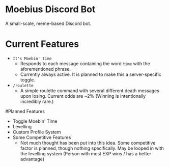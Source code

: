 # Moebius Discord Bot

A small-scale, meme-based Discord bot.

# Current Features

* `It's Moebin' time`
  * Responds to each message containing the word `time` with the aforementioned phrase.
  * Currently always active. It is planned to make this a server-specific toggle.
* `/roulette`
  * A simple roulette command with several different death messages upon losing. Current odds are ~2% (Winning is intentionally incredibly rare.)

#Planned Features
* Toggle Moebin' Time
* Levelling
* Custom Profile System
* Some Competitive Features
  * Not much thought has been put into this idea. Some competitive factor is planned, though nothing specifically. May be looped in with the levelling system (Person with most EXP wins / has a better advantage)
